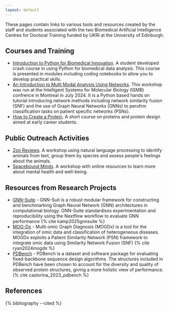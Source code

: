 ```yaml
---
layout: default
---
```


These pages contain links to various tools and resources created by the staff and students associated with the two Biomedical Artificial Intelligence Centres for Doctoral Training funded by UKRI at the University of Edinburgh.

## Courses and Training

- [Introduction to Python for Biomedical Innovation](https://hanane-issa.github.io/python-crash-course/intro.html). A student developed crash course in using Python for biomedical data analysis. This course is presented in modules including coding notebooks to allow you to develop practical skills.
- [An Introduction to Multi Modal Analysis Using Networks](https://biomedicalinformaticsgroup.github.io/networks_ismb24/intro.html). This workshop was run at the Intelligent Systems for Molecular Biology (ISMB) confrence in Montreal in July 2024. It is a Python based hands on tutorial introducing network methods including network similarity fusion (SNF) and the use of Graph Neural Networks (GNNs) to perofrm classification tasks on patient specific networks (PSNs).
- [How to Create a Protein](https://github.com/DrLeucine/how_to_create_a_protein). A short course on proteins and protein design aimed at early career students.

## Public Outreach Activities

- [Zoo Reviews](https://ai4bi-cdt.github.io/NLP_workshop_zoo_reviews/). A workshop using natural language processing to identify animals from text, group them by species and assess people's feelings about the animals.
- [Spacebound Minds](https://ai4bi-cdt.github.io/spacebound-minds-resources/). A workshop with online resources to learn more about mental health and well-being.

## Resources from Research Projects

- [GNN-Suite](https://github.com/AI4BI-CDT/gnn-suite) - GNN-Suit is a robust modular framework for constructing and benchmarking Graph Neural Network (GNN) architectures in computational biology. GNN-Suite standardises experimentation and reproducibility using the Nextflow workflow to evaluate GNN performance {% cite kamp2025gnnsuite %}
- [MOG-Dx](https://github.com/AI4BI-CDT/MOGDx) - Multi-omic Graph Diagnosis (MOGDx) is a tool for the integration of omic data and classification of heterogeneous diseases. MOGDx exploits a Patient Similarity Network (PSN) framework to integrate omic data using Similarity Network Fusion (SNF) {% cite ryan2024mogdx %}
- [PDBench](https://github.com/wells-wood-research/PDBench) - PDBench is a dataset and software package for evaluating fixed-backbone sequence design algorithms. The structures included in PDBench have been chosen to account for the diversity and quality of observed protein structures, giving a more holistic view of performance. (% cite castorina_2023_pdbench %)
## References

{% bibliography --cited %}

